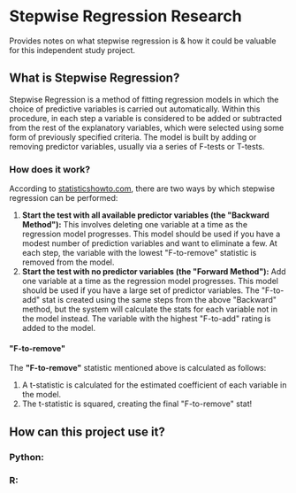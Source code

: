 # Stepwise Regression Research

Provides notes on what stepwise regression is & how it could be valuable for this independent study project.

## What is Stepwise Regression?
Stepwise Regression is a method of fitting regression models in which the choice of predictive variables is carried out automatically. Within this procedure, in each step a variable is considered to be added or subtracted from the rest of the explanatory variables, which were selected using some form of previously specified criteria. The model is built by adding or removing predictor variables, usually via a series of F-tests or T-tests.


### How does it work?
According to [statisticshowto.com](https://www.statisticshowto.com/stepwise-regression/), there are two ways by which stepwise regression can be performed:
1. **Start the test with all available predictor variables (the "Backward Method"):** This involves deleting one variable at a time as the regression model progresses. This model should be used if you have a modest number of prediction variables and want to eliminate a few. At each step, the variable with the lowest "F-to-remove" statistic is removed from the model.
2. **Start the test with no predictor variables (the "Forward Method"):** Add one variable at a time as the regression model progresses. This model should be used if you have a large set of predictor variables. The "F-to-add" stat is created using the same steps from the above "Backward" method, but the system will calculate the stats for each variable not in the model instead. The variable with the highest "F-to-add" rating is added to the model.

#### "F-to-remove"
The **"F-to-remove"** statistic mentioned above is calculated as follows:
1. A t-statistic is calculated for the estimated coefficient of each variable in the model.
2. The t-statistic is squared, creating the final "F-to-remove" stat!

## How can this project use it?
### Python:
### R:
